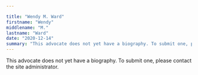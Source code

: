 ```yaml
---

title: "Wendy M. Ward"
firstname: "Wendy"
middlename: "M."
lastname: "Ward"
date: "2020-12-14"
summary: "This advocate does not yet have a biography. To submit one, please contact the site administrator."
---
```

This advocate does not yet have a biography. To submit one, please contact the site administrator.

